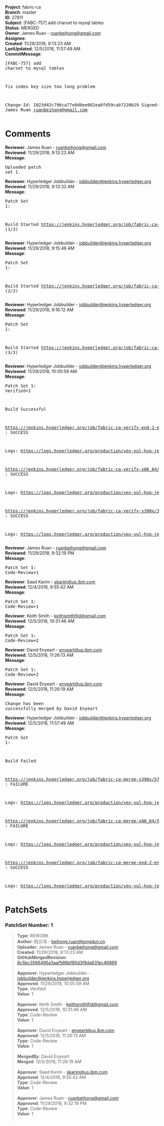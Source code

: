 <strong>Project</strong>: fabric-ca<br><strong>Branch</strong>: master<br><strong>ID</strong>: 27811<br><strong>Subject</strong>: [FABC-757] add charset to mysql tables<br><strong>Status</strong>: MERGED<br><strong>Owner</strong>: James Ruan - ruanbeihong@gmail.com<br><strong>Assignee</strong>:<br><strong>Created</strong>: 11/29/2018, 9:13:23 AM<br><strong>LastUpdated</strong>: 12/5/2018, 11:57:49 AM<br><strong>CommitMessage</strong>:<br><pre>[FABC-757] add charset to mysql tables

fix index key size too long problem

Change-Id: I023d42c796ca77e8d0ee082ea8fd59cab7220b29
Signed-off-by: James Ruan <ruanbeihong@gmail.com>
</pre><h1>Comments</h1><strong>Reviewer</strong>: James Ruan - ruanbeihong@gmail.com<br><strong>Reviewed</strong>: 11/29/2018, 9:13:23 AM<br><strong>Message</strong>: <pre>Uploaded patch set 1.</pre><strong>Reviewer</strong>: Hyperledger Jobbuilder - jobbuilder@jenkins.hyperledger.org<br><strong>Reviewed</strong>: 11/29/2018, 9:13:33 AM<br><strong>Message</strong>: <pre>Patch Set 1:

Build Started https://jenkins.hyperledger.org/job/fabric-ca-verify-s390x/3549/ (1/3)</pre><strong>Reviewer</strong>: Hyperledger Jobbuilder - jobbuilder@jenkins.hyperledger.org<br><strong>Reviewed</strong>: 11/29/2018, 9:15:46 AM<br><strong>Message</strong>: <pre>Patch Set 1:

Build Started https://jenkins.hyperledger.org/job/fabric-ca-verify-end-2-end-x86_64/867/ (2/3)</pre><strong>Reviewer</strong>: Hyperledger Jobbuilder - jobbuilder@jenkins.hyperledger.org<br><strong>Reviewed</strong>: 11/29/2018, 9:16:12 AM<br><strong>Message</strong>: <pre>Patch Set 1:

Build Started https://jenkins.hyperledger.org/job/fabric-ca-verify-x86_64/3448/ (3/3)</pre><strong>Reviewer</strong>: Hyperledger Jobbuilder - jobbuilder@jenkins.hyperledger.org<br><strong>Reviewed</strong>: 11/29/2018, 10:05:59 AM<br><strong>Message</strong>: <pre>Patch Set 1: Verified+1

Build Successful 

https://jenkins.hyperledger.org/job/fabric-ca-verify-end-2-end-x86_64/867/ : SUCCESS

Logs: https://logs.hyperledger.org/production/vex-yul-hyp-jenkins-3/fabric-ca-verify-end-2-end-x86_64/867

https://jenkins.hyperledger.org/job/fabric-ca-verify-x86_64/3448/ : SUCCESS

Logs: https://logs.hyperledger.org/production/vex-yul-hyp-jenkins-3/fabric-ca-verify-x86_64/3448

https://jenkins.hyperledger.org/job/fabric-ca-verify-s390x/3549/ : SUCCESS

Logs: https://logs.hyperledger.org/production/vex-yul-hyp-jenkins-3/fabric-ca-verify-s390x/3549</pre><strong>Reviewer</strong>: James Ruan - ruanbeihong@gmail.com<br><strong>Reviewed</strong>: 11/29/2018, 9:32:19 PM<br><strong>Message</strong>: <pre>Patch Set 1: Code-Review+1</pre><strong>Reviewer</strong>: Saad Karim - skarim@us.ibm.com<br><strong>Reviewed</strong>: 12/4/2018, 9:55:42 AM<br><strong>Message</strong>: <pre>Patch Set 1: Code-Review+1</pre><strong>Reviewer</strong>: Keith Smith - keithsmithlfid@gmail.com<br><strong>Reviewed</strong>: 12/5/2018, 10:31:46 AM<br><strong>Message</strong>: <pre>Patch Set 1: Code-Review+2</pre><strong>Reviewer</strong>: David Enyeart - enyeart@us.ibm.com<br><strong>Reviewed</strong>: 12/5/2018, 11:26:13 AM<br><strong>Message</strong>: <pre>Patch Set 1: Code-Review+2</pre><strong>Reviewer</strong>: David Enyeart - enyeart@us.ibm.com<br><strong>Reviewed</strong>: 12/5/2018, 11:26:19 AM<br><strong>Message</strong>: <pre>Change has been successfully merged by David Enyeart</pre><strong>Reviewer</strong>: Hyperledger Jobbuilder - jobbuilder@jenkins.hyperledger.org<br><strong>Reviewed</strong>: 12/5/2018, 11:57:49 AM<br><strong>Message</strong>: <pre>Patch Set 1:

Build Failed 

https://jenkins.hyperledger.org/job/fabric-ca-merge-s390x/571/ : FAILURE

Logs: https://logs.hyperledger.org/production/vex-yul-hyp-jenkins-3/fabric-ca-merge-s390x/571

https://jenkins.hyperledger.org/job/fabric-ca-merge-x86_64/571/ : FAILURE

Logs: https://logs.hyperledger.org/production/vex-yul-hyp-jenkins-3/fabric-ca-merge-x86_64/571

https://jenkins.hyperledger.org/job/fabric-ca-merge-end-2-end-x86_64/166/ : SUCCESS

Logs: https://logs.hyperledger.org/production/vex-yul-hyp-jenkins-3/fabric-ca-merge-end-2-end-x86_64/166</pre><h1>PatchSets</h1><h3>PatchSet Number: 1</h3><blockquote><strong>Type</strong>: REWORK<br><strong>Author</strong>: 阮贝鸿 - beihong.ruan@tongdun.cn<br><strong>Uploader</strong>: James Ruan - ruanbeihong@gmail.com<br><strong>Created</strong>: 11/29/2018, 9:13:23 AM<br><strong>GitHubMergedRevision</strong>: [8c5bc3566495a3aaf566bf90d3f9da631ec46869](https://github.com/hyperledger/fabric-ca/commit/8c5bc3566495a3aaf566bf90d3f9da631ec46869)<br><br><strong>Approver</strong>: Hyperledger Jobbuilder - jobbuilder@jenkins.hyperledger.org<br><strong>Approved</strong>: 11/29/2018, 10:05:59 AM<br><strong>Type</strong>: Verified<br><strong>Value</strong>: 1<br><br><strong>Approver</strong>: Keith Smith - keithsmithlfid@gmail.com<br><strong>Approved</strong>: 12/5/2018, 10:31:46 AM<br><strong>Type</strong>: Code-Review<br><strong>Value</strong>: 1<br><br><strong>Approver</strong>: David Enyeart - enyeart@us.ibm.com<br><strong>Approved</strong>: 12/5/2018, 11:26:13 AM<br><strong>Type</strong>: Code-Review<br><strong>Value</strong>: 1<br><br><strong>MergedBy</strong>: David Enyeart<br><strong>Merged</strong>: 12/5/2018, 11:26:19 AM<br><br><strong>Approver</strong>: Saad Karim - skarim@us.ibm.com<br><strong>Approved</strong>: 12/4/2018, 9:55:42 AM<br><strong>Type</strong>: Code-Review<br><strong>Value</strong>: 1<br><br><strong>Approver</strong>: James Ruan - ruanbeihong@gmail.com<br><strong>Approved</strong>: 11/29/2018, 9:32:19 PM<br><strong>Type</strong>: Code-Review<br><strong>Value</strong>: 1<br><br></blockquote>